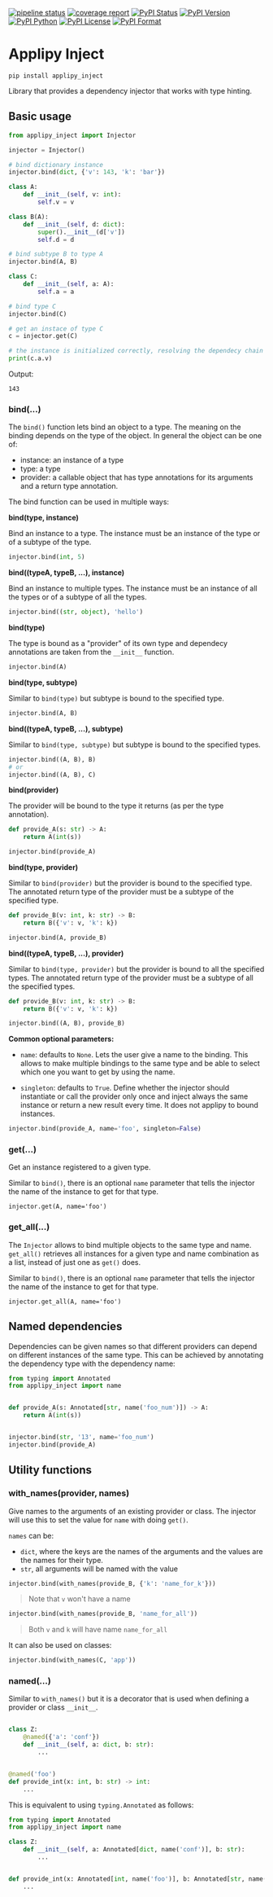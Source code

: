 [![pipeline status](https://gitlab.com/applipy/applipy_inject/badges/master/pipeline.svg)](https://gitlab.com/applipy/applipy_inject/-/pipelines?scope=branches&ref=master)
[![coverage report](https://gitlab.com/applipy/applipy_inject/badges/master/coverage.svg)](https://gitlab.com/applipy/applipy_inject/-/graphs/master/charts)
[![PyPI Status](https://img.shields.io/pypi/status/applipy-inject.svg)](https://pypi.org/project/applipy-inject/)
[![PyPI Version](https://img.shields.io/pypi/v/applipy-inject.svg)](https://pypi.org/project/applipy-inject/)
[![PyPI Python](https://img.shields.io/pypi/pyversions/applipy-inject.svg)](https://pypi.org/project/applipy-inject/)
[![PyPI License](https://img.shields.io/pypi/l/applipy-inject.svg)](https://pypi.org/project/applipy-inject/)
[![PyPI Format](https://img.shields.io/pypi/format/applipy-inject.svg)](https://pypi.org/project/applipy-inject/)

# Applipy Inject

    pip install applipy_inject

Library that provides a dependency injector that works with type hinting.

## Basic usage

```python
from applipy_inject import Injector

injector = Injector()

# bind dictionary instance
injector.bind(dict, {'v': 143, 'k': 'bar'})

class A:
    def __init__(self, v: int):
        self.v = v

class B(A):
    def __init__(self, d: dict):
        super().__init__(d['v'])
        self.d = d

# bind subtype B to type A
injector.bind(A, B)

class C:
    def __init__(self, a: A):
        self.a = a

# bind type C
injector.bind(C)

# get an instace of type C
c = injector.get(C)

# the instance is initialized correctly, resolving the dependecy chain
print(c.a.v)
```
Output:
```
143
```

### bind(...)

The `bind()` function lets bind an object to a type. The meaning on the binding
depends on the type of the object. In general the object can be one of:
 - instance: an instance of a type
 - type: a type
 - provider: a callable object that has type annotations for its arguments and
   a return type annotation.

The bind function can be used in multiple ways:

**bind(type, instance)**

Bind an instance to a type. The instance must be an instance of the type or of
a subtype of the type.

```python
injector.bind(int, 5)
```

**bind((typeA, typeB, ...), instance)**

Bind an instance to multiple types. The instance must be an instance of all the
types or of a subtype of all the types.

```python
injector.bind((str, object), 'hello')
```

**bind(type)**

The type is bound as a "provider" of its own type and dependecy annotations are
taken from the `__init__` function.

```python
injector.bind(A)
```

**bind(type, subtype)**

Similar to `bind(type)` but subtype is bound to the specified type.

```python
injector.bind(A, B)
```

**bind((typeA, typeB, ...), subtype)**

Similar to `bind(type, subtype)` but subtype is bound to the specified types.

```python
injector.bind((A, B), B)
# or
injector.bind((A, B), C)
```

**bind(provider)**

The provider will be bound to the type it returns (as per the type annotation).

```python
def provide_A(s: str) -> A:
    return A(int(s))

injector.bind(provide_A)
```

**bind(type, provider)**

Similar to `bind(provider)` but the provider is bound to the specified type.
The annotated return type of the provider must be a subtype of the specified
type.

```python
def provide_B(v: int, k: str) -> B:
    return B({'v': v, 'k': k})

injector.bind(A, provide_B)
```

**bind((typeA, typeB, ...), provider)**

Similar to `bind(type, provider)` but the provider is bound to all the
specified types. The annotated return type of the provider must be a subtype
of all the specified types.

```python
def provide_B(v: int, k: str) -> B:
    return B({'v': v, 'k': k})

injector.bind((A, B), provide_B)
```

**Common optional parameters:**
 - `name`: defaults to `None`. Lets the user give a name to the binding. This
   allows to make multiple bindings to the same type and be able to select
   which one you want to get by using the name.

 - `singleton`: defaults to `True`. Define whether the injector should
   instantiate or call the provider only once and inject always the same
   instance or return a new result every time. It does not applipy to bound
   instances.

```python
injector.bind(provide_A, name='foo', singleton=False)
```

### get(...)

Get an instance registered to a given type.

Similar to `bind()`, there is an optional `name` parameter that tells the
injector the name of the instance to get for that type.

```
injector.get(A, name='foo')
```

### get_all(...)

The `Injector` allows to bind multiple objects to the same type and name.
`get_all()` retrieves all instances for a given type and name combination as a
list, instead of just one as `get()` does.

Similar to `bind()`, there is an optional `name` parameter that tells the
injector the name of the instance to get for that type.

```
injector.get_all(A, name='foo')
```

## Named dependencies

Dependencies can be given names so that different providers can depend on
different instances of the same type. This can be achieved by annotating the
dependency type with the dependency name:

```python
from typing import Annotated
from applipy_inject import name


def provide_A(s: Annotated[str, name('foo_num')]) -> A:
    return A(int(s))


injector.bind(str, '13', name='foo_num')
injector.bind(provide_A)
```

## Utility functions

### with_names(provider, names)

Give names to the arguments of an existing provider or class. The injector will
use this to set the value for `name` with doing `get()`.

`names` can be:
 - `dict`, where the keys are the names of the arguments and the values are the
   names for their type.
 - `str`, all arguments will be named with the value

```python
injector.bind(with_names(provide_B, {'k': 'name_for_k'}))
```
> Note that `v` won't have a name

```python
injector.bind(with_names(provide_B, 'name_for_all'))
```
> Both `v` and `k` will have name `name_for_all`

It can also be used on classes:
```python
injector.bind(with_names(C, 'app'))
```

### named(...)

Similar to `with_names()` but it is a decorator that is used when defining a
provider or class `__init__`.

```python

class Z:
    @named({'a': 'conf'})
    def __init__(self, a: dict, b: str):
        ...


@named('foo')
def provide_int(x: int, b: str) -> int:
    ...
```

This is equivalent to using `typing.Annotated` as follows:

```python
from typing import Annotated
from applipy_inject import name

class Z:
    def __init__(self, a: Annotated[dict, name('conf')], b: str):
        ...


def provide_int(x: Annotated[int, name('foo')], b: Annotated[str, name('foo')]) -> int:
    ...
```
